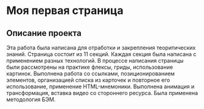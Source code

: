 # Моя первая страница
## Описание проекта
Эта работа была написана для отработки и закрепления теоритических знаний.
Страница состоит из 11 секций. Каждая секция была написана с применением 
разных технологий.
В процессе написания страницы были рассмотрены на практике флексы, гриды, 
использование картинок. Выполнена работа со ссылками, позиционированием 
элементов, организацией списка из карточек и повторное его использование, 
применение HTML-мнемоники. Выполнена анимация и трансформация, вставка видео 
со стороннего ресурса. Была применена методология БЭМ.
